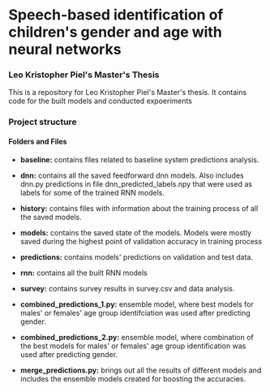 # Speech-based identification of children's gender and age with neural networks
### Leo Kristopher Piel's Master's Thesis
This is a repository for Leo Kristopher Piel's Master's thesis. It contains code for the built models and conducted expoeriments
### Project structure
#### Folders and Files
* **baseline:** contains files related to baseline system predictions analysis.
* **dnn:** contains all the saved feedforward dnn models. Also includes dnn.py predictions in file dnn_predicted_labels.npy that were used as labels for some of the trained RNN models.
* **history:** contains files with information about the training process of all the saved models.
* **models:** contains the saved state of the models. Models were mostly saved during the highest point of validation accuracy in training process
* **predictions:** contains models' predictions on validation and test data.
* **rnn:** contains all the built RNN models
* **survey:** contains survey results in survey.csv and data analysis.
  
* **combined_predictions_1.py:** ensemble model, where best models for males' or females' age group identifciation was used after predicting gender.
* **combined_predictions_2.py:** ensemble model, where combination of the best models for males' or females' age group identification was used after predicting gender.
* **merge_predictions.py:** brings out all the results of different models and includes the ensemble models created for boosting the accuracies.
